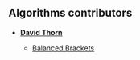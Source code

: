 
## Algorithms contributors

* **[David Thorn](https://github.com/davidthorn)**

    * [Balanced Brackets](https://github.com/Andrei0872/Algorithms/blob/master/JavaScript/Diverse/balanced-brackets.js)